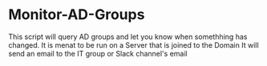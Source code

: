 # Monitor-AD-Groups
This script will query AD groups and let you know when somethhing has changed.
It is menat to be run on a Server that is joined to the Domain
It will send an email to the IT group or Slack channel's email
